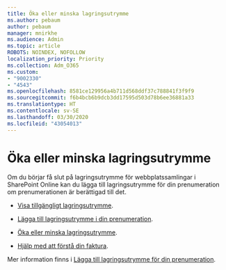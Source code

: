 ```yaml
---
title: Öka eller minska lagringsutrymme
ms.author: pebaum
author: pebaum
manager: mnirkhe
ms.audience: Admin
ms.topic: article
ROBOTS: NOINDEX, NOFOLLOW
localization_priority: Priority
ms.collection: Adm_O365
ms.custom:
- "9002330"
- "4543"
ms.openlocfilehash: 8581ce129956a4b711d568ddf37c788841f3f9f9
ms.sourcegitcommit: f6b4bcb6b9dcb3dd17595d503d78b6ee36881a33
ms.translationtype: HT
ms.contentlocale: sv-SE
ms.lasthandoff: 03/30/2020
ms.locfileid: "43054013"
---
```

# <a name="increase-or-decrease-storage"></a>Öka eller minska lagringsutrymme

Om du börjar få slut på lagringsutrymme för webbplatssamlingar i SharePoint Online kan du lägga till lagringsutrymme för din prenumeration om prenumerationen är berättigad till det. 

- [Visa tillgängligt lagringsutrymme](https://docs.microsoft.com/microsoft-365/commerce/add-storage-space?view=o365-worldwide#view-available-storage). 

- [Lägga till lagringsutrymme i din prenumeration](https://docs.microsoft.com/microsoft-365/commerce/add-storage-space?view=o365-worldwide#add-storage-to-your-subscription). 

- [Öka eller minska lagringsutrymme](https://docs.microsoft.com/microsoft-365/commerce/add-storage-space?view=o365-worldwide#increase-or-decrease-storage). 

- [Hjälp med att förstå din faktura](https://docs.microsoft.com/microsoft-365/commerce/billing-and-payments/understand-your-invoice?view=o365-worldwide).

Mer information finns i [Lägga till lagringsutrymme för din prenumeration](https://docs.microsoft.com/microsoft-365/commerce/add-storage-space?view=o365-worldwide). 
